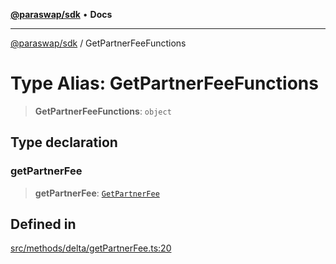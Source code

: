 [**@paraswap/sdk**](../README.md) • **Docs**

***

[@paraswap/sdk](../globals.md) / GetPartnerFeeFunctions

# Type Alias: GetPartnerFeeFunctions

> **GetPartnerFeeFunctions**: `object`

## Type declaration

### getPartnerFee

> **getPartnerFee**: [`GetPartnerFee`](../-internal-/type-aliases/GetPartnerFee.md)

## Defined in

[src/methods/delta/getPartnerFee.ts:20](https://github.com/paraswap/paraswap-sdk/blob/master/src/methods/delta/getPartnerFee.ts#L20)
